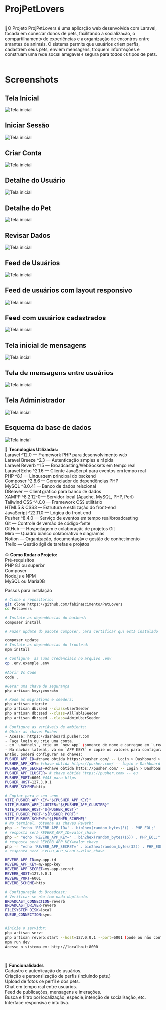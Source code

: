<h1>ProjPetLovers</h1>
<br>
🐾O Projeto
ProjPetLovers é uma aplicação web desenvolvida com Laravel, focada em conectar donos de pets, facilitando a socialização, o compartilhamento de experiências e a organização de encontros entre amantes de animais. O sistema permite que usuários criem perfis, cadastrem seus pets, enviem mensagens, troquem informações e construam uma rede social amigável e segura para todos os tipos de pets.
<br> <br>

<b> <h1> Screenshots </b> </h1>

<h2>Tela Inicial</h2>

![Tela inicial](public\imagem\welcome.jpg)

<h2>Iniciar Sessão</h2>

![Tela inicial](public\imagem\login.jpg)

<h2>Criar Conta</h2>

![Tela inicial](public\imagem\register.jpg)

<h2>Detalhe do Usuário</h2>

![Tela inicial](public\imagem\detalhes_create.jpg)

<h2>Detalhe do Pet</h2>

![Tela inicial](public\imagem\pet_create.jpg)

<h2>Revisar Dados</h2>

![Tela inicial](public\imagem\registration_complete.jpg)

<h2>Feed de Usuários</h2>

![Tela inicial](public\imagem\usuarios.jpg)

<h2>Feed de usuários com layout responsivo</h2>

![Tela inicial](public\imagem\usuarios_responsividade.jpg)

<h2>Feed com usuários cadastrados</h2>

![Tela inicial](public\imagem\usuarios2.jpg)

<h2>Tela inicial de mensagens</h2>

![Tela incial](public\imagem\mensagens_index.jpg)

<h2>Tela de mensagens entre usuários</h2>

![Tela inicial](public\imagem\chat.jpg)

<h2>Tela Administrador</h2>

![Tela incial](public\imagem\admin.jpeg)

<h2>Esquema da base de dados</h2>

![Tela incial](public\imagem\baseDeDados.jpeg)


🚀 <b>Tecnologias Utilizadas:</b>
<br>
Laravel ^12.0 — Framework PHP para desenvolvimento web <br>
Laravel Breeze ^2.3 — Autenticação simples e rápida <br>
Laravel Reverb ^1.5 — Broadcasting/WebSockets em tempo real <br>
Laravel Echo ^2.1.6 — Cliente JavaScript para eventos em tempo real <br>
PHP ^8.1 — Linguagem principal do backend <br>
Composer ^2.8.6 — Gerenciador de dependências PHP <br>
MySQL ^8.0.41 — Banco de dados relacional <br>
DBeaver — Client gráfico para banco de dados <br>
XAMPP ^8.2.12-0 — Servidor local (Apache, MySQL, PHP, Perl) <br>
Tailwind CSS ^4.0.0 — Framework CSS utilitário <br>
HTML5 & CSS3 — Estrutura e estilização do front-end <br>
JavaScript ^22.11.0 — Lógica do front-end <br>
Pusher ^8.4.0 — Serviço de eventos em tempo real/broadcasting <br>
Git — Controle de versão de código-fonte <br>
GitHub — Hospedagem e colaboração de projetos Git <br>
Miro — Quadro branco colaborativo e diagramas <br>
Notion — Organização, documentação e gestão de conhecimento <br>
Trello — Gestão ágil de tarefas e projetos <br> <br>
⚙️ <b> Como Rodar o Projeto: </b>
<br>
Pré-requisitos <br>
PHP 8.1 ou superior <br>
Composer <br>
Node.js e NPM <br>
MySQL ou MariaDB <br>

Passos para instalação
```bash
# Clone o repositório:
git clone https://github.com/fabinascimento/PetLovers
cd PetLovers

# Instale as dependências do backend:
composer install

# Fazer update do pacote composer, para certificar que está instalado

composer update
# Instale as dependências do frontend:
npm install
 
# Configure  as suas credenciais no arquivo .env
cp .env.example .env
 
#Abrir Vs Code
code .

#Gerar uma chave de segurança
php artisan key:generate

# Rode as migrations e seeders:
php artisan migrate
php artisan db:seed --class=UserSeeder
php artisan db:seed --class=AllTableSeeder
php artisan db:seed --class=AdminUserSeeder

# Configure as variáveis de ambiente:
# Obter as chaves Pusher
- Acesse: https://dashboard.pusher.com
- Faça login ou crie uma conta.
- Em `Channels`, crie um `New App` (somente dê nome e carregue em `Create`).
- Na navbar lateral, vá em `APP KEYS` e copie os valores para configurar o `.env`.
Então, poderá configurar as chaves:
PUSHER_APP_ID=#chave obtida https://pusher.com/ -- Login > Dashboard > App Keys
PUSHER_APP_KEY= #chave obtida https://pusher.com/ -- Login > Dashboard > App Keys
PUSHER_APP_SECRET=#chave obtida https://pusher.com/ -- Login > Dashboard > App Keys
PUSHER_APP_CLUSTER= # chave obtida https://pusher.com/ -- eu
PUSHER_PORT=6001 #443 para https
PUSHER_HOST=127.0.0.1
PUSHER_SCHEME=http

# Copiar para o seu .env
VITE_PUSHER_APP_KEY="${PUSHER_APP_KEY}"
VITE_PUSHER_APP_CLUSTER="${PUSHER_APP_CLUSTER}"
VITE_PUSHER_HOST="${PUSHER_HOST}"
VITE_PUSHER_PORT="${PUSHER_PORT}"
VITE_PUSHER_SCHEME="${PUSHER_SCHEME}"
# No terminal, obtenha as chaves Reverb:
php -r "echo 'REVERB_APP_ID=' . bin2hex(random_bytes(8)) . PHP_EOL;"
# resposta será REVERB_APP_ID=valor_chave
php -r "echo 'REVERB_APP_KEY=' . bin2hex(random_bytes(16)) . PHP_EOL;"
# resposta será REVERB_APP_KEY=valor_chave
php -r "echo 'REVERB_APP_SECRET=' . bin2hex(random_bytes(32)) . PHP_EOL;"
# resposta será REVERB_APP_SECRET=valor_chave

REVERB_APP_ID=my-app-id
REVERB_APP_KEY=my-app-key
REVERB_APP_SECRET=my-app-secret
REVERB_HOST=127.0.0.1
REVERB_PORT=6001
REVERB_SCHEME=http

# Configuração do Broadcast:
# Verificar se não tem nada duplicado.
BROADCAST_CONNECTION=reverb
BROADCAST_DRIVER=reverb
FILESYSTEM_DISK=local
QUEUE_CONNECTION=sync


#Inicie o servidor:
php artisan serve
php artisan reverb:start --host=127.0.0.1 --port=6001 (pode ou não conter as flags, eles vão forçar a entrada na porta)
npm run dev
Acesse o sistema em: http://localhost:8000
```
<br> 

📝 <b> Funcionalidades </b>
<br>
Cadastro e autenticação de usuários. <br>
Criação e personalização de perfis (incluindo pets.) <br>
Upload de fotos de perfil e dos pets. <br>
Chat em tempo real entre usuários. <br>
Feed de publicações, mensagens e interações. <br>
Busca e filtro por localização, espécie, intenção de socialização, etc. <br>
Interface responsiva e intuitiva. <br>
